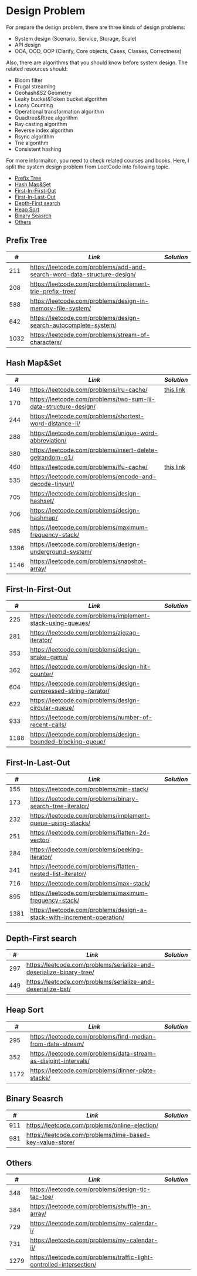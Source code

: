 # Design Problem

For prepare the design problem, there are three kinds of design problems:

* System design (Scenario, Service, Storage, Scale)
* API design 
* OOA, OOD, OOP (Clarify, Core objects, Cases, Classes, Correctness)

Also, there are algorithms that you should know before system design. The related resources should:

* Bloom filter
* Frugal streaming
* Geohash&S2 Geometry
* Leaky bucket&Token bucket algorithm
* Loosy Counting
* Operational transformation algorithm
* Quadtree&Rtree algorithm
* Ray casting algorithm
* Reverse index algorithm
* Rsync algorithm
* Trie algorithm
* Consistent hashing

For more informaiton, you need to check related courses and books. Here, I split the system design problem from LeetCode into following topic.

* [Prefix Tree](##Prefix-Tree)
* [Hash Map&Set](##Hash-Map&Set)
* [First-In-First-Out](##First-In-First-Out)
* [First-In-Last-Out](##First-In-Last-Out)
* [Depth-First search](##Depth-First-search)
* [Heap Sort](#Heap-Sort)
* [Binary Seasrch](##Binary-Seasrch)
* [Others](##Others)

## Prefix Tree

| *#* | *Link* | *Solution* |
| ---- | --------------------------------- | --------------------------------- |
| 211 | https://leetcode.com/problems/add-and-search-word-data-structure-design/ | |
| 208 | https://leetcode.com/problems/implement-trie-prefix-tree/ | |
| 588 | https://leetcode.com/problems/design-in-memory-file-system/ | |
| 642 | https://leetcode.com/problems/design-search-autocomplete-system/ | |
| 1032 | https://leetcode.com/problems/stream-of-characters/ | |

## Hash Map&Set

| *#* | *Link* | *Solution* |
| ---- | --------------------------------- | --------------------------------- |
| 146 | https://leetcode.com/problems/lru-cache/ | [this link](../practice/solution/0146_lru_cache.py) | 
| 170 | https://leetcode.com/problems/two-sum-iii-data-structure-design/ | |
| 244 | https://leetcode.com/problems/shortest-word-distance-ii/ | |
| 288 | https://leetcode.com/problems/unique-word-abbreviation/ | |
| 380 | https://leetcode.com/problems/insert-delete-getrandom-o1/ | | 
| 460 | https://leetcode.com/problems/lfu-cache/ | [this link](../practice/solution/0460_lfu_cache.py) |
| 535 | https://leetcode.com/problems/encode-and-decode-tinyurl/ | |
| 705 | https://leetcode.com/problems/design-hashset/ | |
| 706 | https://leetcode.com/problems/design-hashmap/ | |
| 985 | https://leetcode.com/problems/maximum-frequency-stack/ | |
| 1396 | https://leetcode.com/problems/design-underground-system/ | |
| 1146 | https://leetcode.com/problems/snapshot-array/ | |

## First-In-First-Out

| *#* | *Link* | *Solution* |
| ---- | --------------------------------- | --------------------------------- |
| 225 | https://leetcode.com/problems/implement-stack-using-queues/ | |
| 281 | https://leetcode.com/problems/zigzag-iterator/ | |
| 353 | https://leetcode.com/problems/design-snake-game/ | |
| 362 | https://leetcode.com/problems/design-hit-counter/ | |
| 604 | https://leetcode.com/problems/design-compressed-string-iterator/ | |
| 622 | https://leetcode.com/problems/design-circular-queue/ | |
| 933 | https://leetcode.com/problems/number-of-recent-calls/ | |
| 1188 | https://leetcode.com/problems/design-bounded-blocking-queue/ | |

## First-In-Last-Out

| *#* | *Link* | *Solution* |
| ---- | --------------------------------- | --------------------------------- |
| 155 | https://leetcode.com/problems/min-stack/ | |
| 173 | https://leetcode.com/problems/binary-search-tree-iterator/ | |
| 232 | https://leetcode.com/problems/implement-queue-using-stacks/ | |
| 251 | https://leetcode.com/problems/flatten-2d-vector/ | | 
| 284 | https://leetcode.com/problems/peeking-iterator/ | |
| 341 | https://leetcode.com/problems/flatten-nested-list-iterator/ | |
| 716 | https://leetcode.com/problems/max-stack/ | |
| 895 | https://leetcode.com/problems/maximum-frequency-stack/ | |
| 1381 | https://leetcode.com/problems/design-a-stack-with-increment-operation/ | |

## Depth-First search

| *#* | *Link* | *Solution* |
| ---- | --------------------------------- | --------------------------------- |
| 297 | https://leetcode.com/problems/serialize-and-deserialize-binary-tree/ | |
| 449 | https://leetcode.com/problems/serialize-and-deserialize-bst/ | |

## Heap Sort

| *#* | *Link* | *Solution* |
| ---- | --------------------------------- | --------------------------------- |
| 295 | https://leetcode.com/problems/find-median-from-data-stream/ | |
| 352 | https://leetcode.com/problems/data-stream-as-disjoint-intervals/ | |
| 1172 | https://leetcode.com/problems/dinner-plate-stacks/ | |

## Binary Seasrch

| *#* | *Link* | *Solution* |
| ---- | --------------------------------- | --------------------------------- |
| 911 | https://leetcode.com/problems/online-election/ | |
| 981 | https://leetcode.com/problems/time-based-key-value-store/ | |

## Others

| *#* | *Link* | *Solution* |
| ---- | --------------------------------- | --------------------------------- |
| 348 | https://leetcode.com/problems/design-tic-tac-toe/ | |
| 384 | https://leetcode.com/problems/shuffle-an-array/ | |
| 729 | https://leetcode.com/problems/my-calendar-i/ | |
| 731 | https://leetcode.com/problems/my-calendar-ii/ | |
| 1279 | https://leetcode.com/problems/traffic-light-controlled-intersection/ | |


